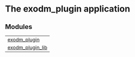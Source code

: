 

# The exodm_plugin application #


## Modules ##


<table width="100%" border="0" summary="list of modules">
<tr><td><a href="exodm_plugin.md" class="module">exodm_plugin</a></td></tr>
<tr><td><a href="exodm_plugin_lib.md" class="module">exodm_plugin_lib</a></td></tr></table>

